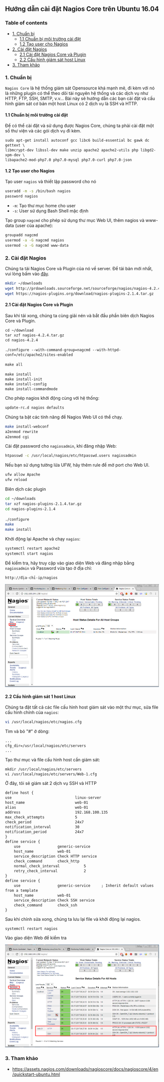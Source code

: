 ## Hướng dẫn cài đặt Nagios Core trên Ubuntu 16.04

### Table of contents

- [ 1. Chuẩn bị ](#1)
    -   [1.1 Chuẩn bị môi trường cài đặt](#1.1)
    -   [1.2 Tạo user cho Nagios](#1.2)
- [ 2. Cài đặt Nagios ](#2)
    - [2.1 Cài đặt Nagios Core và Plugin](#2.1)
    - [2.2 Cấu hình giám sát host Linux](#2.2)
- [3. Tham khảo](#3)

<a name="1"></a>
### 1. Chuẩn bị

`Nagios Core` là hệ thống giám sát Opensource khá mạnh mẽ, đi kèm với nó là những plugin có thể theo dõi tài nguyên hệ thống và các dịch vụ như HTTP, FTP, SSH, SMTP, v.v... Bài này sẽ hướng dẫn các bạn cài đặt và cấu hình giám sát cơ bản một host Linux có 2 dịch vụ là SSH và HTTP. 

<a name="1.1"></a>
#### 1.1 Chuẩn bị môi trường cài đặt

Để có thể cài đặt và sử dụng được Nagios Core, chúng ta phải cài đặt một số thư viện và các gói dịch vụ đi kèm.

```
sudo apt-get install autoconf gcc libc6 build-essential bc gawk dc gettext \
libmcrypt-dev libssl-dev make unzip apache2 apache2-utils php libgd2-xpm-dev \
libapache2-mod-php7.0 php7.0-mysql php7.0-curl php7.0-json
```

<a name="1.2"></a>
#### 1.2 Tạo user cho Nagios

Tạo user `nagios` và thiết lập password cho nó

```sh
useradd -m -s /bin/bash nagios
password nagios
```

- `-m`: Tạo thư mục home cho user
- `-s`: User sử dụng Bash Shell mặc định

Tạo group `nagcmd` cho phép sử dụng thư mục Web UI, thêm nagios và www-data (user của apache):

```sh
groupadd nagcmd
usermod -a -G nagcmd nagios
usermod -a -G nagcmd www-data
```

<a name="2"></a>
### 2. Cài đặt Nagios

Chúng ta tải Nagios Core và Plugin của nó về server. Để tải bản mới nhất, vui lòng bấm vào [đây](https://www.nagios.org/download/).

```sh
mkdir ~/downloads
wget http://prdownloads.sourceforge.net/sourceforge/nagios/nagios-4.2.4.tar.gz
wget https://nagios-plugins.org/download/nagios-plugins-2.1.4.tar.gz
```

<a name="2.1"></a>
#### 2.1 Cài đặt Nagios Core và Plugin

Sau khi tải xong, chúng ta cùng giải nén và bắt đầu phần biên dịch Nagios Core và Plugin.

```
cd ~/download
tar xzf nagios-4.2.4.tar.gz
cd nagios-4.2.4

./configure --with-command-group=nagcmd --with-httpd-conf=/etc/apache2/sites-enabled

make all

make install
make install-init
make install-config
make install-commandmode
```

Cho phép nagios khởi động cùng với hệ thống:

```sh
update-rc.d nagios defaults
```

Chúng ta bật các tính năng để Nagios Web UI có thể chạy.

```sh
make install-webconf
a2enmod rewrite
a2enmod cgi
```

Cài đặt password cho `nagiosadmin`, khi đăng nhập Web:

```sh
htpasswd -c /usr/local/nagios/etc/htpasswd.users nagiosadmin
```

Nếu bạn sử dụng tường lửa UFW, hãy thêm rule để mở port cho Web UI.

```sh
ufw allow Apache
ufw reload
```

Biên dịch các plugin

```sh
cd ~/downloads
tar xzf nagios-plugins-2.1.4.tar.gz
cd nagios-plugins-2.1.4

./configure
make
make install
```

Khởi động lại Apache và chạy `nagios`:

```sh
systemctl restart apache2
systemctl start nagios
```

Để kiểm tra, hãy truy cập vào giao diện Web và đăng nhập bằng `nagiosadmin` và Password vừa tạo ở địa chỉ:

```
http://địa-chỉ-ip/nagios
```

<img src="images/nagios1.png" />

<a name="2.2"></a>
#### 2.2 Cấu hình giám sát 1 host Linux

Chúng ta đặt tất cả các file cấu hình host giám sát vào một thư mục, sửa file cấu hình chính của `nagios`:

```sh
vi /usr/local/nagios/etc/nagios.cfg
```

Tìm và bỏ "#" ở dòng:

```
...
cfg_dir=/usr/local/nagios/etc/servers
...
```

Tạo thư mục và file cấu hình host cần giám sát:

```
mkdir /usr/local/nagios/etc/servers
vi /usr/local/nagios/etc/servers/Web-1.cfg
```

Ở đây, tôi sẽ giám sát 2 dịch vụ SSH và HTTP

```
define host {
use                             linux-server
host_name                       web-01		
alias                           web-01	
address                         192.168.100.135
max_check_attempts              5
check_period                    24x7
notification_interval           30
notification_period             24x7
}
define service {
    use                 generic-service
    host_name           web-01
    service_description Check HTTP service
    check_command       check_http
    normal_check_interval           5 
    retry_check_interval            2
}
define service {
    use                 generic-service     ; Inherit default values from a template
    host_name           web-01
    service_description Check SSH service
    check_command       check_ssh
}
```

Sau khi chỉnh sửa xong, chúng ta lưu lại file và khởi động lại nagios.

```
systemctl restart nagios
```

Vào giao diện Web để kiểm tra

<img src="images/nagios2.png" />

<a name="3"></a>
### 3. Tham khảo

- https://assets.nagios.com/downloads/nagioscore/docs/nagioscore/4/en/quickstart-ubuntu.html
